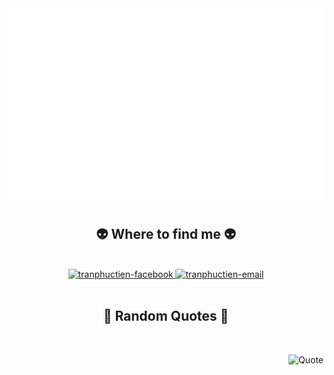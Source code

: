 <!-- Tran Phuc Tien - Trungquandev -->
<a href="#" target="_blank">
  <img src="https://github.com/TranPhucTien/TranPhucTien/blob/master/trungquandev-main/svg/trungquandev.svg" width="1200" alt="Click to see the source" />
</a>

<br>

<h2 align="center">👽 Where to find me 👽</h2>
<br>
<!-- https://icons8.com -->
<div align="center">
  <a href="https://www.facebook.com/tranphuctien2003" target="blank">
    <img src="https://img.icons8.com/bubbles/100/000000/facebook-new.png" alt="tranphuctien-facebook" />
  </a>
  <!-- <a href="https://www.linkedin.com/in/trungquandev" target="blank">
    <img src="https://img.icons8.com/bubbles/100/000000/linkedin.png" alt="trungquandev-linkedin" />
  </a> -->
  <a href="mailto:tranphuctien2003nd@gmail.compúh" target="top">
    <img src="https://img.icons8.com/bubbles/100/000000/apple-mail.png" alt="tranphuctien-email" />
  </a>
</div>

<br>

<h2 align="center">📑 Random Quotes 📑</h2>
<br>
<!-- https://github.com/shravan20/github-readme-quotes -->
<div align="right">

![Quote](https://github-readme-quotes.herokuapp.com/quote?theme=onedark&animation=default&layout=default&font=default)

</div>